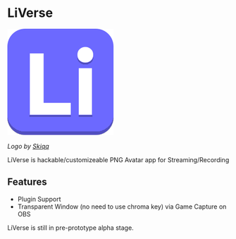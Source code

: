 # LiVerse
![LiVerse Logo](Assets/logo.png)

*Logo by [Skiqq](https://t.me/skiqqfobia)*

LiVerse is hackable/customizeable PNG Avatar app for Streaming/Recording

## Features
 - Plugin Support
 - Transparent Window (no need to use chroma key) via Game Capture on OBS

LiVerse is still in pre-prototype alpha stage.